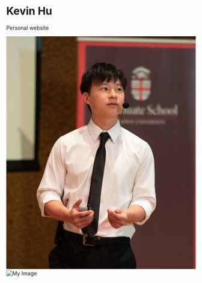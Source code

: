 # Kevin Hu
Personal website

![test](web_image.jpeg) <img src="/assets/images/my-image.jpg" alt="My Image" width="300">
